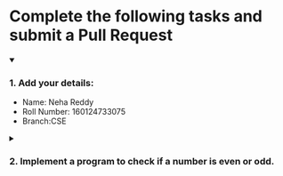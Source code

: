 # Complete the following tasks and submit a Pull Request
<details open>
<summary><h3>1. Add your details: </h3></summary>
<ul>
  <li> Name: Neha Reddy </li>
  <li> Roll Number: 160124733075 </li>
  <li> Branch:CSE </li>
</ul>
</details>
<details>
<summary><h3> 2. Implement a program to check if a number is even or odd. </h3></summary>
<ul>
  <li> Create a new file in the repository and add your code. </li>
  <li> Use any programming language of your choice. </li>
</ul>
</details>
